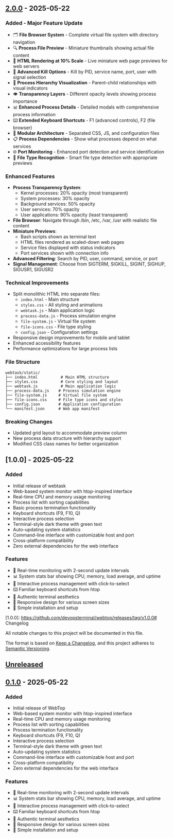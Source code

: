 ## [2.0.0] - 2025-05-22

### Added - Major Feature Update
- 🗂️ **File Browser System** - Complete virtual file system with directory navigation
- 🔍 **Process File Preview** - Miniature thumbnails showing actual file content
- 📱 **HTML Rendering at 10% Scale** - Live miniature web page previews for web servers
- 🎯 **Advanced Kill Options** - Kill by PID, service name, port, user with signal selection
- 🔗 **Process Hierarchy Visualization** - Parent-child relationships with visual indicators
- 👁️ **Transparency Layers** - Different opacity levels showing process importance
- 📊 **Enhanced Process Details** - Detailed modals with comprehensive process information
- ⌨️ **Extended Keyboard Shortcuts** - F1 (advanced controls), F2 (file browser)
- 🎨 **Modular Architecture** - Separated CSS, JS, and configuration files
- 📋 **Process Dependencies** - Show what processes depend on what services
- 🌐 **Port Monitoring** - Enhanced port detection and service identification
- 📝 **File Type Recognition** - Smart file type detection with appropriate previews

### Enhanced Features
- **Process Transparency System**: 
  - Kernel processes: 20% opacity (most transparent)
  - System processes: 30% opacity
  - Background services: 50% opacity
  - User services: 70% opacity
  - User applications: 90% opacity (least transparent)
- **File Browser**: Navigate through /bin, /etc, /var, /usr with realistic file content
- **Miniature Previews**: 
  - Bash scripts shown as terminal text
  - HTML files rendered as scaled-down web pages
  - Service files displayed with status indicators
  - Port services shown with connection info
- **Advanced Filtering**: Search by PID, user, command, service, or port
- **Signal Management**: Choose from SIGTERM, SIGKILL, SIGINT, SIGHUP, SIGUSR1, SIGUSR2

### Technical Improvements
- Split monolithic HTML into separate files:
  - `index.html` - Main structure
  - `styles.css` - All styling and animations
  - `webtask.js` - Main application logic
  - `process-data.js` - Process simulation engine
  - `file-system.js` - Virtual file system
  - `file-icons.css` - File type styling
  - `config.json` - Configuration settings
- Responsive design improvements for mobile and tablet
- Enhanced accessibility features
- Performance optimizations for large process lists

### File Structure
```
webtask/static/
├── index.html          # Main HTML structure
├── styles.css          # Core styling and layout
├── webtask.js          # Main application logic
├── process-data.js    # Process simulation engine
├── file-system.js     # Virtual file system
├── file-icons.css     # File type icons and styles
├── config.json        # Application configuration
└── manifest.json      # Web app manifest
```

### Breaking Changes
- Updated grid layout to accommodate preview column
- New process data structure with hierarchy support
- Modified CSS class names for better organization

## [1.0.0] - 2025-05-22

### Added
- Initial release of webtask
- Web-based system monitor with htop-inspired interface
- Real-time CPU and memory usage monitoring
- Process list with sorting capabilities
- Basic process termination functionality
- Keyboard shortcuts (F9, F10, Q)
- Interactive process selection
- Terminal-style dark theme with green text
- Auto-updating system statistics
- Command-line interface with customizable host and port
- Cross-platform compatibility
- Zero external dependencies for the web interface

### Features
- 🔄 Real-time monitoring with 2-second update intervals
- 📊 System stats bar showing CPU, memory, load average, and uptime
- 🎯 Interactive process management with click-to-select
- ⌨️ Familiar keyboard shortcuts from htop
- 🎨 Authentic terminal aesthetics
- 📱 Responsive design for various screen sizes
- 🚀 Simple installation and setup

[Unreleased]: https://github.com/devopsterminal/webtop/compare/v2.0.0...HEAD
[2.0.0]: https://github.com/devopsterminal/webtop/releases/tag/v2.0.0
[1.0.0]: https://github.com/devopsterminal/webtop/releases/tag/v1.0.0# Changelog

All notable changes to this project will be documented in this file.

The format is based on [Keep a Changelog](https://keepachangelog.com/en/1.0.0/),
and this project adheres to [Semantic Versioning](https://semver.org/spec/v2.0.0.html).

## [Unreleased]

## [0.1.0] - 2025-05-22

### Added
- Initial release of WebTop
- Web-based system monitor with htop-inspired interface
- Real-time CPU and memory usage monitoring
- Process list with sorting capabilities
- Process termination functionality
- Keyboard shortcuts (F9, F10, Q)
- Interactive process selection
- Terminal-style dark theme with green text
- Auto-updating system statistics
- Command-line interface with customizable host and port
- Cross-platform compatibility
- Zero external dependencies for the web interface

### Features
- 🔄 Real-time monitoring with 2-second update intervals
- 📊 System stats bar showing CPU, memory, load average, and uptime
- 🎯 Interactive process management with click-to-select
- ⌨️ Familiar keyboard shortcuts from htop
- 🎨 Authentic terminal aesthetics
- 📱 Responsive design for various screen sizes
- 🚀 Simple installation and setup

[Unreleased]: https://github.com/devopsterminal/webtop/compare/v0.1.0...HEAD
[0.1.0]: https://github.com/devopsterminal/webtop/releases/tag/v0.1.0